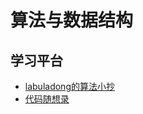 # 算法与数据结构

## 学习平台
* [labuladong的算法小抄](https://labuladong.github.io/algo/)
* [代码随想录](https://www.programmercarl.com/other/introduce.html)